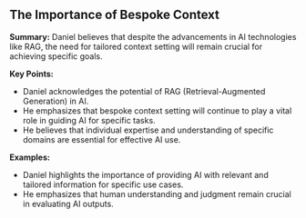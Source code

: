 ## The Importance of Bespoke Context

**Summary:**  Daniel believes that despite the advancements in AI technologies like RAG, the need for tailored context setting will remain crucial for achieving specific goals. 

**Key Points:**

* Daniel acknowledges the potential of RAG (Retrieval-Augmented Generation) in AI.
* He emphasizes that bespoke context setting will continue to play a vital role in guiding AI for specific tasks.
* He believes that individual expertise and understanding of specific domains are essential for effective AI use.

**Examples:**

* Daniel highlights the importance of providing AI with relevant and tailored information for specific use cases.
* He emphasizes that human understanding and judgment remain crucial in evaluating AI outputs.